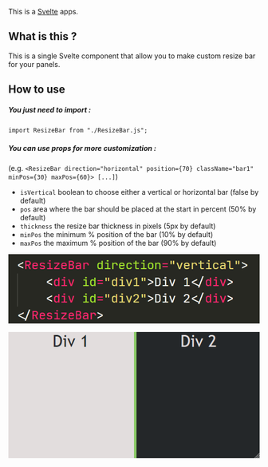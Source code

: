 This is a [Svelte](https://svelte.dev) apps.

## What is this ?

This is a single Svelte component that allow you to make custom resize bar for your panels.

## How to use

##### You just need to import :

`import ResizeBar from "./ResizeBar.js";`

##### You can use props for more customization :

(e.g. `<ResizeBar direction="horizontal" position={70} className="bar1" minPos={30} maxPos={60}> [...]`)

-   `isVertical` boolean to choose either a vertical or horizontal bar (false by default)
-   `pos` area where the bar should be placed at the start in percent (50% by default)
-   `thickness` the resize bar thickness in pixels (5px by default)
-   `minPos` the minimum % position of the bar (10% by default)
-   `maxPos` the maximum % position of the bar (90% by default)

![Screen of the code](https://github.com/CodyAdam/React-Resizable-Panel/blob/master/ScreenCode.png?raw=true)

![Gif demo](https://github.com/CodyAdam/React-Resizable-Panel/blob/master/demo.gif?raw=true)
